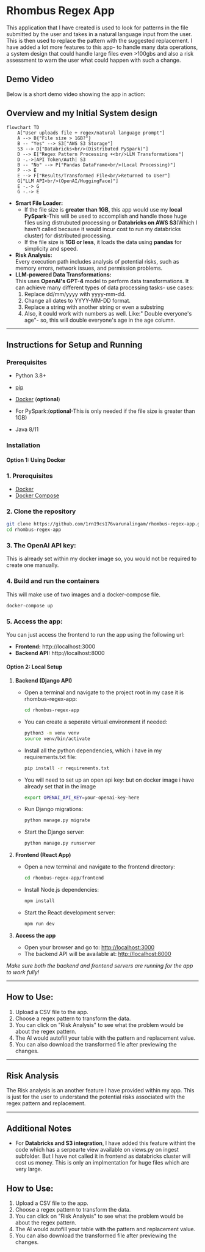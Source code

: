 # Rhombus Regex App

This application that I have created is used to look for patterns in the file submitted by the user and takes in a natural language input from the user. This is then used to replace the pattern with the suggested replacement. I have added a lot more features to this app- to handle many data operations, a system design that could handle large files even >100gbs and also a risk assessment to warn the user what could happen with such a change.
## Demo Video

Below is a short demo video showing the app in action:



## Overview and my Initial System design

```mermaid
flowchart TD
    A["User uploads file + regex/natural language prompt"]
    A --> B{"File size > 1GB?"}
    B -- "Yes" --> S3["AWS S3 Storage"]
    S3 --> D["Databricks<br/>(Distributed PySpark)"]
    D --> E["Regex Pattern Processing +<br/>LLM Transformations"]
    D -.->|API Token/Auth| S3
    B -- "No" --> P["Pandas DataFrame<br/>(Local Processing)"]
    P --> E
    E --> F["Results/Transformed File<br/>Returned to User"]
    G["LLM API<br/>(OpenAI/HuggingFace)"]
    E -.-> G
    G -.-> E
```
- **Smart File Loader:**  
  - If the file size is **greater than 1GB**, this app would use my  **local PySpark**-This will be used to accomplish and handle those huge files using distrubuted processing or **Databricks on AWS S3**(Which I havn't called because it would incur cost to run my databricks cluster) for distributed processing.
  - If the file size is **1GB or less**, it loads the data using **pandas** for simplicity and speed.
- **Risk Analysis:**  
  Every execution path includes analysis of potential risks, such as memory errors, network issues, and permission problems.
- **LLM-powered Data Transformations:**  
  This uses **OpenAI's GPT-4** model to perform data transformations. It can achieve many different types of data processing tasks-
  use cases:
  1) Replace dd/mm/yyyy with yyyy-mm-dd.
  2) Change all dates to YYYY-MM-DD format.
  3) Replace a string with another string or even a substring
  4) Also, it could work with numbers as well. Like:" Double everyone's age"- so, this will double everyone's age in the age column.

---

## Instructions for Setup and Running

### Prerequisites

- Python 3.8+
- [pip](https://pip.pypa.io/en/stable/)

- [Docker](https://www.docker.com/) (**optional**)
- For PySpark:(**optional**-This is only needed if the file size is greater than 1GB)
- Java 8/11



### Installation

#### Option 1: Using Docker


### 1. Prerequisites
- [Docker](https://www.docker.com/get-started)
- [Docker Compose](https://docs.docker.com/compose/)

### 2. Clone the repository
```bash
git clone https://github.com/1rn19cs176varunalingam/rhombus-regex-app.git
cd rhombus-regex-app
```

### 3. The OpenAI API key:
This is already set within my docker image so, you would not be required to create one manually.

### 4. Build and run the containers
This will make use of two images and a docker-compose file.
```bash
docker-compose up
```

### 5. Access the app:
You can just access the frontend to run the app using the following url:
- **Frontend:** http://localhost:3000
- **Backend API:** http://localhost:8000










#### Option 2: Local Setup

1. **Backend (Django API)**
   - Open a terminal and navigate to the project root in my case it is rhombus-regex-app:
     ```bash
     cd rhombus-regex-app
     ```
   - You can create a seperate virtual environment if needed:
     ```bash
     python3 -m venv venv
     source venv/bin/activate
     ```
   - Install all the python dependencies, which i have in my requirements.txt file:
     ```bash
     pip install -r requirements.txt
     ```
   - You will need to set up an open api key: but on docker image i have already set that in the image
     ```bash
     export OPENAI_API_KEY=your-openai-key-here
     ```
   - Run Django migrations:
     ```bash
     python manage.py migrate
     ```
   - Start the Django server:
     ```bash
     python manage.py runserver 
     ```

2. **Frontend (React App)**
   - Open a new terminal and navigate to the frontend directory:
     ```bash
     cd rhombus-regex-app/frontend
     ```
   - Install Node.js dependencies:
     ```bash
     npm install
     ```
   - Start the React development server:
     ```bash
     npm run dev
     ```

3. **Access the app**
   - Open your browser and go to: [http://localhost:3000](http://localhost:3000)
   - The backend API will be available at: [http://localhost:8000](http://localhost:8000)

*Make sure both the backend and frontend servers are running for the app to work fully!*



---
## How to Use:

1. Upload a CSV file to the app.
2. Choose a regex pattern to transform the data.
3. You can click on "Risk Analysis" to see what the problem would be about the regex pattern.
4. The AI would autofill your table with the pattern and replacement value.
5. You can also download the transformed file after previewing the changes.
---

## Risk Analysis

The Risk analysis is an another feature I have provided within my app. This is just for the user to understand the potential risks associated with the regex pattern and replacement. 





---

## Additional Notes

- For **Databricks and S3 integration**, I have added this feature withint the code which has a serpearte view available on views.py on ingest subfolder. But I have not called it in frontend as databricks cluster will cost us money. This is only an implmentation for huge files which are very large.

## How to Use:

1. Upload a CSV file to the app.
2. Choose a regex pattern to transform the data.
3. You can click on "Risk Analysis" to see what the problem would be about the regex pattern.
4. The AI would autofill your table with the pattern and replacement value.
5. You can also download the transformed file after previewing the changes.

